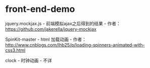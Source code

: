 # front-end-demo

jquery.mockjax.js - 前端模拟ajax之后得到的结果 - 作者：https://github.com/jakerella/jquery-mockjax

SpinKit-master - html 加载动画 - 作者：http://www.cnblogs.com/lhb25/p/loading-spinners-animated-with-css3.html

clock - 时钟动画 - 不详